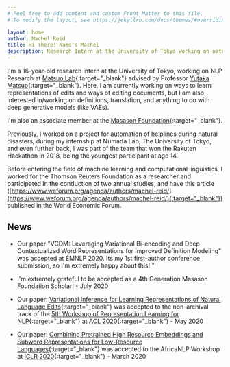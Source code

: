 ```yaml
---
# Feel free to add content and custom Front Matter to this file.
# To modify the layout, see https://jekyllrb.com/docs/themes/#overriding-theme-defaults

layout: home
author: Machel Reid 
title: Hi There! Name's Machel
description: Research Intern at the University of Tokyo working on natural language processing research
---
```


I'm a 16-year-old research intern at the University of Tokyo, working on NLP Research at [Matsuo Lab](https://weblab.t.u-tokyo.ac.jp/en/){:target="_blank"} advised by Professor [Yutaka Matsuo](http://ymatsuo.com/){:target="_blank"}. Here, I am currently working on ways to learn representations of edits and ways of editing documents, but I am also interested in/working on definitions, translation, and anything to do with deep generative models (like VAEs). 

I'm also an associate member at the [Masason Foundation](https://masason-foundation.org/en/){:target="_blank"}.

Previously, I worked on a project for automation of helplines during natural disasters, during my internship at Numada Lab, The University of Tokyo,  and even further back, I was part of the team that won the Rakuten Hackathon in 2018, being the youngest participant at age 14.

Before entering the field of machine learning and computational linguistics, I worked for the Thomson Reuters Foundation as a researcher and participated in the conduction of two annual studies, and have this article ([https://www.weforum.org/agenda/authors/machel-reid/](https://www.weforum.org/agenda/authors/machel-reid/){:target="_blank"}) published in the World Economic Forum.

## News
* Our paper "VCDM: Leveraging Variational Bi-encoding and Deep Contextualized Word Representations for Improved Definition Modeling" was accepted at EMNLP 2020. Its my 1st first-author conference submission, so I'm extremely happy about this!
"
* I'm extremely grateful to be accepted as a 4th Generation Masason Foundation Scholar! - July 2020

* Our paper: [Variational Inference for Learning Representations of Natural Language Edits](https://arxiv.org/pdf/2004.09143.pdf){:target="_blank"} was accepted to the non-archival track of the [5th Workshop of Representation Learning for NLP](https://sites.google.com/view/repl4nlp2020/){:target="_blank"} at [ACL 2020](http://acl2020.org/){:target="_blank"} - May 2020

* Our paper: [Combining Pretrained High Resource Embeddings and Subword Representations for Low-Resource Languages](https://arxiv.org/pdf/2003.04419.pdf){:target="_blank"} was accepted to the AfricaNLP Workshop at [ICLR 2020](https://iclr.cc/){:target="_blank"} - March 2020


